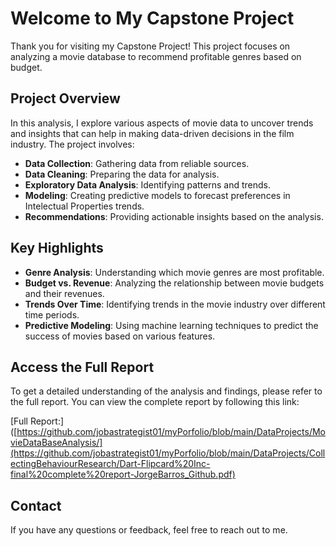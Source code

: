 # Welcome to My Capstone Project

Thank you for visiting my Capstone Project! This project focuses on analyzing a movie database to recommend profitable genres based on budget.

## Project Overview

In this analysis, I explore various aspects of movie data to uncover trends and insights that can help in making data-driven decisions in the film industry. The project involves:

- **Data Collection**: Gathering data from reliable sources.
- **Data Cleaning**: Preparing the data for analysis.
- **Exploratory Data Analysis**: Identifying patterns and trends.
- **Modeling**: Creating predictive models to forecast preferences in Intelectual Properties trends.
- **Recommendations**: Providing actionable insights based on the analysis.

## Key Highlights

- **Genre Analysis**: Understanding which movie genres are most profitable.
- **Budget vs. Revenue**: Analyzing the relationship between movie budgets and their revenues.
- **Trends Over Time**: Identifying trends in the movie industry over different time periods.
- **Predictive Modeling**: Using machine learning techniques to predict the success of movies based on various features.

## Access the Full Report

To get a detailed understanding of the analysis and findings, please refer to the full report. You can view the complete report by following this link:

[Full Report:] ([https://github.com/jobastrategist01/myPorfolio/blob/main/DataProjects/MovieDataBaseAnalysis/](https://github.com/jobastrategist01/myPorfolio/blob/main/DataProjects/CollectingBehaviourResearch/Dart-Flipcard%20Inc-final%20complete%20report-JorgeBarros_Github.pdf)

## Contact

If you have any questions or feedback, feel free to reach out to me.
